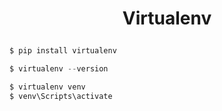 <h1><p align="center">Virtualenv</p></h1>
 

```python
$ pip install virtualenv

$ virtualenv --version

$ virtualenv venv
$ venv\Scripts\activate
```
